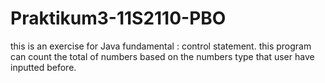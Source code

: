 # Praktikum3-11S2110-PBO
this is an exercise for Java fundamental : control statement. this program can count the total of numbers based on the numbers type that user have inputted before.
